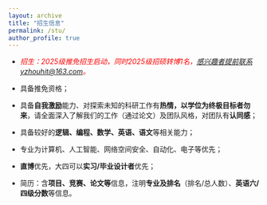 ```yaml
---
layout: archive
title: "招生信息"
permalink: /stu/
author_profile: true
---
```

+ <h16 style="color:red"><em>招生：2025级推免招生启动，同时2025级招硕转博1名，感兴趣者提前联系yzhouhit@163.com。</em></h16>
+ 具备推免资格；

+ 具备**自我激励**能力、对探索未知的科研工作有**热情，以学位为终极目标者勿来**，请全面深入了解我们的工作（通过论文）及团队风格，对团队有**认同感**；

+ 具备较好的**逻辑、编程、数学、英语、语文**等相关能力；

+ 专业为计算机、人工智能、网络空间安全、自动化、电子等优先；

+ **直博**优先，大四可以**实习/毕业设计者**优先；

+ 简历：含**项目、竞赛、论文等**信息，注明**专业及排名**（排名/总人数）、**英语六/四级分数**等信息。
